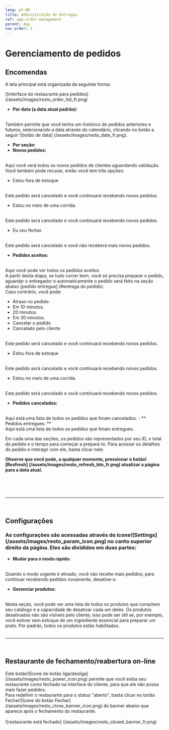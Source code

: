 ```yaml
---
lang: pt-BR
title: Administração de Entregas
ref: app-order-management
parent: App
nav_order: 3
---
```


# Gerenciamento de pedidos

## Encomendas

A tela principal está organizada da seguinte forma:

![interface do restaurante para pedidos] (/assets/images/resto_order_list_fr.png)

- **Por data (a data atual padrão):**
<br>
Também permite que você tenha um histórico de pedidos anteriores e futuros, selecionando a data através do calendário, clicando no botão a seguir
![botão de data] (/assets/images/resto_date_fr.png).

- **Por seção:**
- **Novos pedidos:**
<br>
Aqui você verá todos os novos pedidos de clientes aguardando validação.
<br>
Você também pode recusar, então você tem três opções:

- Estou fora de estoque
<br>
Este pedido será cancelado e você continuará recebendo novos pedidos.

- Estou no meio de uma corrida.
<br>
Este pedido será cancelado e você continuará recebendo novos pedidos.

- Eu vou fechar.
<br>
Este pedido será cancelado e você não receberá mais novos pedidos.

- **Pedidos aceitos:**
<br>
Aqui você pode ver todos os pedidos aceitos.
<br>
A partir desta etapa, se tudo correr bem, você só precisa preparar o pedido, aguardar o entregador e automaticamente o pedido será feito na seção abaixo [pedido entregue] (#entrega do pedido).
<br>
Caso contrário, você pode:

- Atraso no pedido:
- Em 10 minutos.
- 20 minutos.
- Em 30 minutos.
- Cancelar o pedido
- Cancelado pelo cliente
<br>
Este pedido será cancelado e você continuará recebendo novos pedidos.

- Estou fora de estoque
<br>
Este pedido será cancelado e você continuará recebendo novos pedidos.

- Estou no meio de uma corrida.
<br>
Este pedido será cancelado e você continuará recebendo novos pedidos.

- **Pedidos cancelados:**
<br>
Aqui está uma lista de todos os pedidos que foram cancelados.
- ** <span id = "order-delivery"> Pedidos entregues: </span> **
<br>
Aqui está uma lista de todos os pedidos que foram entregues.

Em cada uma das seções, os pedidos são representados por seu ID, o total do pedido e o tempo para começar a prepará-lo. Para acessar os detalhes do pedido e interagir com ele, basta clicar nele.

**Observe que você pode, a qualquer momento, pressionar o botão![Resfresh] (/assets/images/resto_refresh_btn_fr.png) atualizar a página para a data atual.**

<br>
<br>
<br>

---
<br>

## Configurações

### As configurações são acessadas através do ícone![Settings] (/assets/images/resto_param_icon.png) no canto superior direito da página. Eles são divididos em duas partes:

- **Mudar para o modo rápido:**
<br>
Quando o modo urgente é ativado, você não recebe mais pedidos; para continuar recebendo pedidos novamente, desative-o.

- **Gerenciar produtos:**
<br>
Nesta seção, você pode ver uma lista de todos os produtos que compõem seu catálogo e a capacidade de desativar cada um deles.
Os produtos desativados não são visíveis pelo cliente; isso pode ser útil se, por exemplo, você estiver sem estoque de um ingrediente essencial para preparar um prato.
Por padrão, todos os produtos estão habilitados.

<br>
<br>

---
<br>

## Restaurante de fechamento/reabertura on-line

Este botão![Ícone do botão liga/desliga] (/assets/images/resto_power_icon.png) permite que você exiba seu restaurante como fechado na interface do cliente, para que ele não possa mais fazer pedidos.
<br>
Para redefinir o restaurante para o status "aberto", basta clicar no botão Fechar![Ícone do botão Fechar] (/assets/images/resto_close_banner_icon.png) do banner abaixo que aparece após o fechamento do restaurante.
<br>
<br>
![restaurante está fechado] (/assets/images/resto_closed_banner_fr.png)
